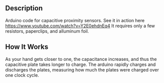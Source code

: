 Description
-----------

Arduino code for capacitive proximity sensors. See it in action here https://www.youtube.com/watch?v=Y2E0ehdnEq4
It requires only a few resistors, paperclips, and alluminum foil. 

How It Works
------------

As your hand gets closer to one, the capacitance increases, and thus the capacitive plate takes longer to charge. The arduino rapidly charges and discharges the plates, measuring how much the plates were charged over one clock cycle. 

